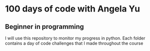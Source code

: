 # 100 days of code with Angela Yu

## Beginner in programming

I will use this repository to monitor my progress in python. Each folder contains a day of code challenges that I made throughout the course 
